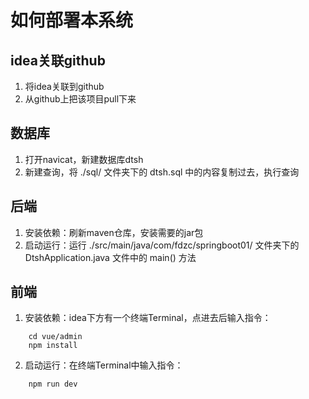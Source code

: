 # 如何部署本系统
## idea关联github
1. 将idea关联到github
2. 从github上把该项目pull下来
## 数据库
1. 打开navicat，新建数据库dtsh
2. 新建查询，将 ./sql/ 文件夹下的 dtsh.sql 中的内容复制过去，执行查询
## 后端
1. 安装依赖：刷新maven仓库，安装需要的jar包
2. 启动运行：运行 ./src/main/java/com/fdzc/springboot01/ 文件夹下的 DtshApplication.java 文件中的 main() 方法
## 前端
1. 安装依赖：idea下方有一个终端Terminal，点进去后输入指令：
```
    cd vue/admin
    npm install
```
2. 启动运行：在终端Terminal中输入指令：
```
    npm run dev
```